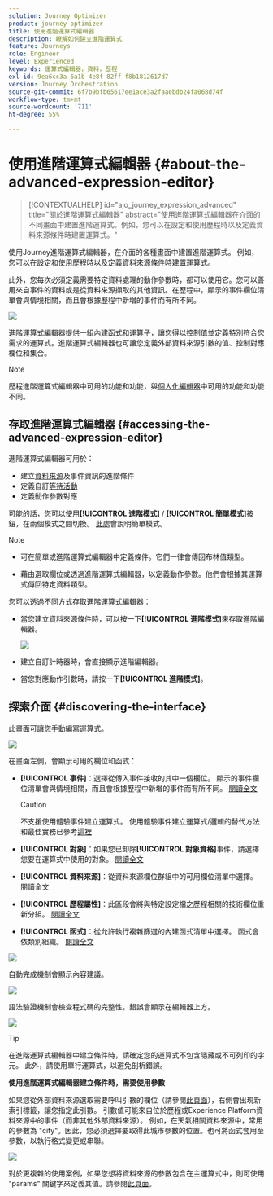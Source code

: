 ```yaml
---
solution: Journey Optimizer
product: journey optimizer
title: 使用進階運算式編輯器
description: 瞭解如何建立進階運算式
feature: Journeys
role: Engineer
level: Experienced
keywords: 運算式編輯器，資料，歷程
exl-id: 9ea6cc3a-6a1b-4e8f-82ff-f8b1812617d7
version: Journey Orchestration
source-git-commit: 6f7b9bfb65617ee1ace3a2faaebdb24fa068d74f
workflow-type: tm+mt
source-wordcount: '711'
ht-degree: 55%

---
```


# 使用進階運算式編輯器 {#about-the-advanced-expression-editor}

>[!CONTEXTUALHELP]
>id="ajo_journey_expression_advanced"
>title="關於進階運算式編輯器"
>abstract="使用進階運算式編輯器在介面的不同畫面中建置進階運算式。例如，您可以在設定和使用歷程時以及定義資料來源條件時建置運算式。"

使用Journey進階運算式編輯器，在介面的各種畫面中建置進階運算式。 例如，您可以在設定和使用歷程時以及定義資料來源條件時建置運算式。

此外，您每次必須定義需要特定資料處理的動作參數時，都可以使用它。您可以善用來自事件的資料或是從資料來源擷取的其他資訊。在歷程中，顯示的事件欄位清單會與情境相關，而且會根據歷程中新增的事件而有所不同。

![](../assets/journey65.png)


進階運算式編輯器提供一組內建函式和運算子，讓您得以控制值並定義特別符合您需求的運算式。進階運算式編輯器也可讓您定義外部資料來源引數的值、控制對應欄位和集合。

>[!NOTE]
>
>歷程進階運算式編輯器中可用的功能和功能，與[個人化編輯器](../../personalization/functions/functions.md)中可用的功能和功能不同。

## 存取進階運算式編輯器 {#accessing-the-advanced-expression-editor}

進階運算式編輯器可用於：

* 建立[資料來源](../condition-activity.md#about_condition)及事件資訊的進階條件
* 定義自訂[等待活動](../wait-activity.md#custom)
* 定義動作參數對應

可能的話，您可以使用&#x200B;**[!UICONTROL 進階模式]** / **[!UICONTROL 簡單模式]**&#x200B;按鈕，在兩個模式之間切換。 [此處](../condition-activity.md#about_condition)會說明簡單模式。

>[!NOTE]
>
>* 可在簡單或進階運算式編輯器中定義條件。它們一律會傳回布林值類型。
>
>* 藉由選取欄位或透過進階運算式編輯器，以定義動作參數。他們會根據其運算式傳回特定資料類型。

您可以透過不同方式存取進階運算式編輯器：

* 當您建立資料來源條件時，可以按一下&#x200B;**[!UICONTROL 進階模式]**&#x200B;來存取進階編輯器。

  ![](../assets/journeyuc2_33.png)

* 建立自訂計時器時，會直接顯示進階編輯器。
* 當您對應動作引數時，請按一下&#x200B;**[!UICONTROL 進階模式]**。

## 探索介面 {#discovering-the-interface}

此畫面可讓您手動編寫運算式。

![](../assets/journey70.png)

在畫面左側，會顯示可用的欄位和函式：

* **[!UICONTROL 事件]**：選擇從傳入事件接收的其中一個欄位。 顯示的事件欄位清單會與情境相關，而且會根據歷程中新增的事件而有所不同。 [閱讀全文](../../event/about-events.md)

  >[!CAUTION]
  >
  >不支援使用體驗事件建立運算式。 使用體驗事件建立運算式/邏輯的替代方法和最佳實務已參考[這裡](../../building-journeys/exp-event-lookup.md)

* **[!UICONTROL 對象]**：如果您已卸除&#x200B;**[!UICONTROL 對象資格]**&#x200B;事件，請選擇您要在運算式中使用的對象。 [閱讀全文](../condition-activity.md#using-a-segment)
* **[!UICONTROL 資料來源]**：從資料來源欄位群組中的可用欄位清單中選擇。 [閱讀全文](../../datasource/about-data-sources.md)
* **[!UICONTROL 歷程屬性]**：此區段會將與特定設定檔之歷程相關的技術欄位重新分組。 [閱讀全文](journey-properties.md)
* **[!UICONTROL 函式]**：從允許執行複雜篩選的內建函式清單中選擇。 函式會依類別組織。 [閱讀全文](functions.md)

![](../assets/journey65.png)

自動完成機制會顯示內容建議。

![](../assets/journey68.png)

語法驗證機制會檢查程式碼的完整性。錯誤會顯示在編輯器上方。

![](../assets/journey69.png)


>[!TIP]
>
>在進階運算式編輯器中建立條件時，請確定您的運算式不包含隱藏或不可列印的字元。 此外，請使用單行運算式，以避免剖析錯誤。


**使用進階運算式編輯器建立條件時，需要使用參數**

如果您從外部資料來源選取需要呼叫引數的欄位（請參閱[此頁面](../../datasource/external-data-sources.md)），右側會出現新索引標籤，讓您指定此引數。 引數值可能來自位於歷程或Experience Platform資料來源中的事件（而非其他外部資料來源）。 例如，在天氣相關資料來源中，常用的參數為 &quot;city&quot;。因此，您必須選擇要取得此城市參數的位置。也可將函式套用至參數，以執行格式變更或串聯。

![](../assets/journeyuc2_19.png)

對於更複雜的使用案例，如果您想將資料來源的參數包含在主運算式中，則可使用 &quot;params&quot; 關鍵字來定義其值。請參閱[此頁面](../expression/field-references.md)。
